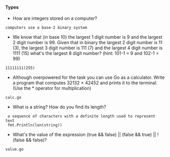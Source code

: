 #### Types

- How are integers stored on a computer?
```
computers use a base-2 binary system
```

- We know that (in base 10) the largest 1 digit number is 9 and the largest 2 digit number is 99. Given that in binary the largest 2 digit number is 11 (3), the largest 3 digit number is 111 (7) and the largest 4 digit number is 1111 (15) what's the largest 8 digit number? (hint: 101-1 = 9 and 102-1 = 99)
```
11111111(255)
```

- Although overpowered for the task you can use Go as a calculator. Write a program that computes 32132 × 42452 and prints it to the terminal. (Use the * operator for multiplication)
```
calc.go
```

- What is a string? How do you find its length?
```
 a sequence of characters with a definite length used to represent text
 fmt.Println(len(string))
```

- What's the value of the expression (true && false) || (false && true) || !(false && false)?
```
value.go
```
